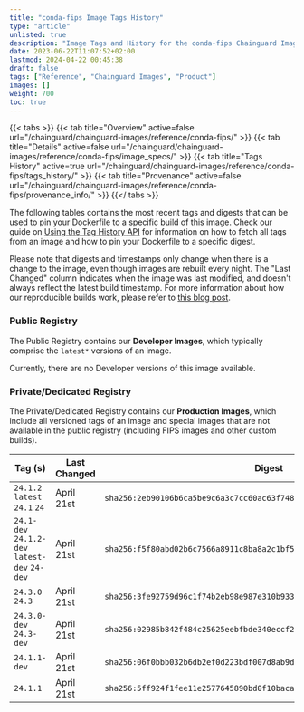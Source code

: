 ```yaml
---
title: "conda-fips Image Tags History"
type: "article"
unlisted: true
description: "Image Tags and History for the conda-fips Chainguard Image"
date: 2023-06-22T11:07:52+02:00
lastmod: 2024-04-22 00:45:38
draft: false
tags: ["Reference", "Chainguard Images", "Product"]
images: []
weight: 700
toc: true
---
```


{{< tabs >}}
{{< tab title="Overview" active=false url="/chainguard/chainguard-images/reference/conda-fips/" >}}
{{< tab title="Details" active=false url="/chainguard/chainguard-images/reference/conda-fips/image_specs/" >}}
{{< tab title="Tags History" active=true url="/chainguard/chainguard-images/reference/conda-fips/tags_history/" >}}
{{< tab title="Provenance" active=false url="/chainguard/chainguard-images/reference/conda-fips/provenance_info/" >}}
{{</ tabs >}}

The following tables contains the most recent tags and digests that can be used to pin your Dockerfile to a specific build of this image. Check our guide on [Using the Tag History API](/chainguard/chainguard-images/using-the-tag-history-api/) for information on how to fetch all tags from an image and how to pin your Dockerfile to a specific digest.

Please note that digests and timestamps only change when there is a change to the image, even though images are rebuilt every night. The "Last Changed" column indicates when the image was last modified, and doesn't always reflect the latest build timestamp. For more information about how our reproducible builds work, please refer to [this blog post](https://www.chainguard.dev/unchained/reproducing-chainguards-reproducible-image-builds).

### Public Registry
The Public Registry contains our **Developer Images**, which typically comprise the `latest*` versions of an image.

Currently, there are no Developer versions of this image available.

### Private/Dedicated Registry
The Private/Dedicated Registry contains our **Production Images**, which include all versioned tags of an image and special images that are not available in the public registry (including FIPS images and other custom builds).

| Tag (s)                                        | Last Changed | Digest                                                                    |
|------------------------------------------------|--------------|---------------------------------------------------------------------------|
|  `24.1.2` `latest` `24.1` `24`                 | April 21st   | `sha256:2eb90106b6ca5be9c6a3c7cc60ac63f748cf642daa5877d89de1dd236b2b83d3` |
|  `24.1-dev` `24.1.2-dev` `latest-dev` `24-dev` | April 21st   | `sha256:f5f80abd02b6c7566a8911c8ba8a2c1bf511c9d0e637641920eb5738687f7429` |
|  `24.3.0` `24.3`                               | April 21st   | `sha256:3fe92759d96c1f74b2eb98e987e310b9337c84c34e148e394c957f6a56240062` |
|  `24.3.0-dev` `24.3-dev`                       | April 21st   | `sha256:02985b842f484c25625eebfbde340eccf2c82e1b2ad4dbf4bef890dce96f3bdb` |
|  `24.1.1-dev`                                  | April 21st   | `sha256:06f0bbb032b6db2ef0d223bdf007d8ab9d95ce3d48b013a4b55fb7dc0a17dcbc` |
|  `24.1.1`                                      | April 21st   | `sha256:5ff924f1fee11e2577645890bd0f10baca66cc19cd3f01a1f207b6b18d7f561f` |


